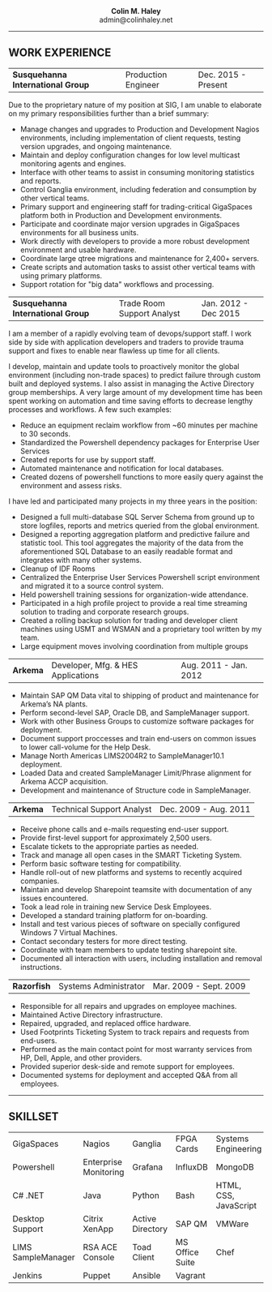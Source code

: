 <div><b><p align="center" style="margin:0">Colin M. Haley</p></b>
<p align="center" style="margin:0">admin@colinhaley.net</p></div>

---

## WORK EXPERIENCE
<table border="0" style="border-spacing:100px 0;">
  <tr>
    <td><b>Susquehanna International Group</b></td>
    <td>Production Engineer</td>
    <td>Dec. 2015 - Present</td>
  </tr>
</table>

Due to the proprietary nature of my position at SIG, I am unable to elaborate on my primary responsibilities further than a brief summary:

+ Manage changes and upgrades to Production and Development Nagios environments, including implementation of client requests, testing version upgrades, and ongoing maintenance.
+ Maintain and deploy configuration changes for low level multicast monitoring agents and engines.
+ Interface with other teams to assist in consuming monitoring statistics and reports.
+ Control Ganglia environment, including federation and consumption by other vertical teams.
+ Primary support and engineering staff for trading-critical GigaSpaces platform both in Production and Development environments.
+ Participate and coordinate major version upgrades in GigaSpaces environments for all business units.
+ Work directly with developers to provide a more robust development environment and usable hardware.
+ Coordinate large qtree migrations and maintenance for 2,400+ servers.
+ Create scripts and automation tasks to assist other vertical teams with using primary platforms.
+ Support rotation for "big data" workflows and processing.

<table border="0" style="border-spacing:100px 0;">
  <tr>
    <td><b>Susquehanna International Group</b></td>
    <td>Trade Room Support Analyst</td>
    <td>Jan. 2012 - Dec 2015</td>
  </tr>
</table>

I am a member of a rapidly evolving team of devops/support staff. I work side by side with application developers and traders to provide trauma support and fixes to enable near flawless up time for all clients.

I develop, maintain and update tools to proactively monitor the global environment (including non-trade spaces) to predict failure through custom built and deployed systems. I also assist in managing the Active Directory group memberships. A very large amount of my development time has been spent working on automation and time saving efforts to decrease lengthy processes and workflows. A few such examples:

+ Reduce an equipment reclaim workflow from ~60 minutes per machine to 30 seconds.
+ Standardized the Powershell dependency packages for Enterprise User Services
+ Created reports for use by support staff.
+ Automated maintenance and notification for local databases.
+ Created dozens of powershell functions to more easily query against the environment and assess risks.


I have led and participated many projects in my three years in the position:
+ Designed a full multi-database SQL Server Schema from ground up to store logfiles, reports and metrics queried from the global environment.
+ Designed a reporting aggregation platform and predictive failure and statistic tool. This tool aggregates the majority of the data from the aforementioned SQL Database to an easily readable format and integrates with many other systems.
+ Cleanup of IDF Rooms
+ Centralized the Enterprise User Services Powershell script environment and migrated it to a source control system.
+ Held powershell training sessions for organization-wide attendance.
+ Participated in a high profile project to provide a real time streaming solution to trading and corporate research groups.
+ Created a rolling backup solution for trading and developer client machines using USMT and WSMAN and a proprietary tool written by my team.
+ Large equipment moves involving coordination from multiple groups

<table border="0" style="border-spacing:100px 0;">
  <tr>
    <td><b>Arkema</b></td>
    <td>Developer, Mfg. & HES Applications</td>
    <td>Aug. 2011 - Jan. 2012</td>
  </tr>
</table>

+	Maintain SAP QM Data vital to shipping of product and maintenance for Arkema’s NA plants.
+	Perform second-level SAP, Oracle DB, and SampleManager support.
+	Work with other Business Groups to customize software packages for deployment.
+	Document support proccesses and train end-users on common issues to lower call-volume for the Help Desk.
+	Manage North Americas LIMS2004R2 to SampleManager10.1 deployment.
+	Loaded Data and created SampleManager Limit/Phrase alignment for Arkema ACCP acquisition.
+	Development and maintenance of Structure code in SampleManager.

<table border="0" style="border-spacing:100px 0;">
  <tr>
    <td><b>Arkema</b></td>
    <td>Technical Support Analyst</td>
    <td>Dec. 2009 - Aug. 2011</td>
  </tr>
</table>

+	Receive phone calls and e-mails requesting end-user support.
+	Provide first-level support for approximately 2,500 users.
+	Escalate tickets to the appropriate parties as needed.
+	Track and manage all open cases in the SMART Ticketing System.
+	Perform basic software testing for compatibility.
+	Handle roll-out of new platforms and systems to recently acquired companies.
+	Maintain and develop Sharepoint teamsite with documentation of any issues encountered.
+	Took a lead role in training new Service Desk Employees.
+	Developed a standard training platform for on-boarding.
+	Install and test various pieces of software on specially configured Windows 7 Virtual Machines.
+	Contact secondary testers for more direct testing.
+	Coordinate with team members to update testing sharepoint site.
+	Documented all interaction with users, including installation and removal instructions.


<table border="0" style="border-spacing:100px 0;">
  <tr>
    <td><b>Razorfish</b></td>
    <td>Systems Administrator</td>
    <td>Mar. 2009 - Sept. 2009</td>
  </tr>
</table>

+	Responsible for all repairs and upgrades on employee machines.
+	Maintained Active Directory infrastructure.
+	Repaired, upgraded, and replaced office hardware.
+	Used Footprints Ticketing System to track repairs and requests from end-users.  
+	Performed as the main contact point for most warranty services from HP, Dell, Apple, and other providers.
+	Provided superior desk-side and remote support for employees.
+	Documented systems for deployment and accepted Q&A from all employees.


---

## SKILLSET
<table border="0" style="border-spacing:100px 0;">
  <tr>
    <td>GigaSpaces</td>
    <td>Nagios</td>
    <td>Ganglia</td>
    <td>FPGA Cards</td>
    <td>Systems Engineering</td>
  </tr>
  <tr>
    <td>Powershell</td>
    <td>Enterprise Monitoring</td>
    <td>Grafana</td>
    <td>InfluxDB</td>
    <td>MongoDB</td>
  </tr>
    <tr>
    <td>C# .NET</td>
    <td>Java</td>
    <td>Python</td>
    <td>Bash</td>
    <td>HTML, CSS, JavaScript</td>
  </tr>
  <tr>
    <td>Desktop Support</td>
    <td>Citrix XenApp</td>
    <td>Active Directory</td>
    <td>SAP QM</td>
    <td>VMWare</td>
  </tr>
  <tr>
    <td>LIMS SampleManager</td>
    <td>RSA ACE Console</td>
    <td>Toad Client</td>
    <td>MS Office Suite</td>
    <td>Chef</td>
  </tr>
  <tr>
    <td>Jenkins</td>
    <td>Puppet</td>
    <td>Ansible</td>
    <td>Vagrant</td>
    <td></td>
  </tr>
</table>

